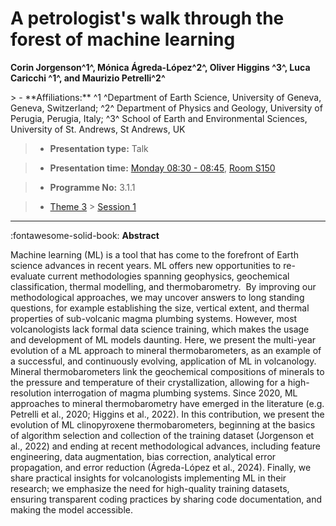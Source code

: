 # A petrologist's walk through the forest of machine learning

**Corin Jorgenson^1^, Mónica Ágreda-López^2^, Oliver Higgins ^3^, Luca Caricchi ^1^, and Maurizio Petrelli^2^**

<!-- more -->> - **Affiliations:** ^1 ^Department of Earth Science, University of Geneva, Geneva, Switzerland; ^2^ Department of Physics and Geology, University of Perugia, Perugia, Italy; ^3^ School of Earth and Environmental Sciences, University of St. Andrews, St Andrews, UK

> - **Presentation type:** Talk

> - **Presentation time:** [Monday 08:30 - 08:45](../sessions_comparison.md#__tabbed_1_1), [Room S150](../maps_venue.md#__tabbed_1_2)

> - **Programme No:** 3.1.1

> - [Theme 3](../theme3.md) > [Session 1](../sessions/session-3-1.md)

--- 

:fontawesome-solid-book: **Abstract**

Machine learning (ML) is a tool that has come to the forefront of Earth science advances in recent years. ML offers new opportunities to re-evaluate current methodologies spanning geophysics, geochemical classification, thermal modelling, and thermobarometry.  By improving our methodological approaches, we may uncover answers to long standing questions, for example establishing the size, vertical extent, and thermal properties of sub-volcanic magma plumbing systems. However, most volcanologists lack formal data science training, which makes the usage and development of ML models daunting. Here, we present the multi-year evolution of a ML approach to mineral thermobarometers, as an example of a successful, and continuously evolving, application of ML in volcanology.
Mineral thermobarometers link the geochemical compositions of minerals to the pressure and temperature of their crystallization, allowing for a high-resolution interrogation of magma plumbing systems. Since 2020, ML approaches to mineral thermobarometry have emerged in the literature (e.g. Petrelli et al., 2020; Higgins et al., 2022). In this contribution, we present the evolution of ML clinopyroxene thermobarometers, beginning at the basics of algorithm selection and collection of the training dataset (Jorgenson et al., 2022) and ending at recent methodological advances, including feature engineering, data augmentation, bias correction, analytical error propagation, and error reduction (Ágreda-López et al., 2024). Finally, we share practical insights for volcanologists implementing ML in their research; we emphasize the need for high-quality training datasets, ensuring transparent coding practices by sharing code documentation, and making the model accessible.

